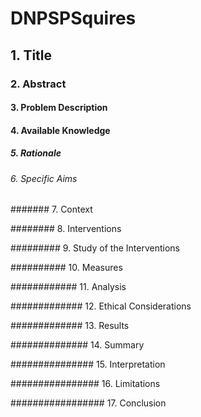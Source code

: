 # DNPSPSquires

## 1. Title


### 2. Abstract



#### 3. Problem Description



#### 4. Available Knowledge



##### 5. Rationale



###### 6. Specific Aims



####### 7. Context



######## 8. Interventions



######### 9. Study of the Interventions



########## 10. Measures



############ 11. Analysis




############# 12. Ethical Considerations



############# 13. Results




############## 14. Summary



############### 15. Interpretation



################ 16. Limitations



################# 17. Conclusion
